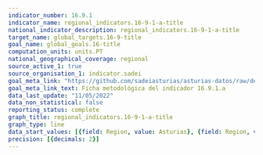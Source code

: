 ```yaml
---
indicator_number: 16.9.1
indicator_name: regional_indicators.16-9-1-a-title
national_indicator_description: regional_indicators.16-9-1-a-title
target_name: global_targets.16-9-title
goal_name: global_goals.16-title
computation_units: units.PT
national_geographical_coverage: regional
source_active_1: true
source_organisation_1: indicator.sadei
goal_meta_link: "https://github.com/sadeiasturias/asturias-datos/raw/develop/descargas/metodologia/16.9.1.a.pdf"
goal_meta_link_text: Ficha metodológica del indicador 16.9.1.a
data_last_update: "11/05/2022"
data_non_statistical: false
reporting_status: complete
graph_title: regional_indicators.16-9-1-a-title
graph_type: line
data_start_values: [{field: Region, value: Asturias}, {field: Region, value: España}]
precision: [{decimals: 2}]
---
```

